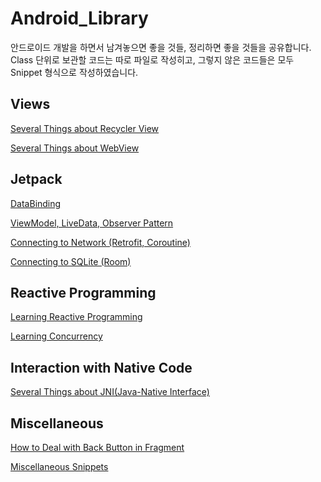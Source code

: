 # Android_Library

안드로이드 개발을 하면서 남겨놓으면 좋을 것들, 정리하면 좋을 것들을 공유합니다.  
Class 단위로 보관할 코드는 따로 파일로 작성히고, 그렇지 않은 코드들은 모두 Snippet 형식으로 작성하였습니다.

## Views

[Several Things about Recycler View](/RecyclerView)

[Several Things about WebView](/WebView)

## Jetpack

[DataBinding](/DataBinding)

[ViewModel, LiveData, Observer Pattern](/ViewModel)

[Connecting to Network (Retrofit, Coroutine)](/Network)

[Connecting to SQLite (Room)](/Room)

## Reactive Programming

[Learning Reactive Programming](/Reactive)

[Learning Concurrency](/Concurrency)

## Interaction with Native Code

[Several Things about JNI(Java-Native Interface)](/Jni)

## Miscellaneous

[How to Deal with Back Button in Fragment](/BackButton)

[Miscellaneous Snippets](/Miscellaneous)
